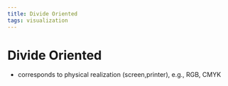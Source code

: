 ```yaml
---
title: Divide Oriented
tags: visualization
---
```


# Divide Oriented
- corresponds to physical realization (screen,printer), e.g., RGB, CMYK






